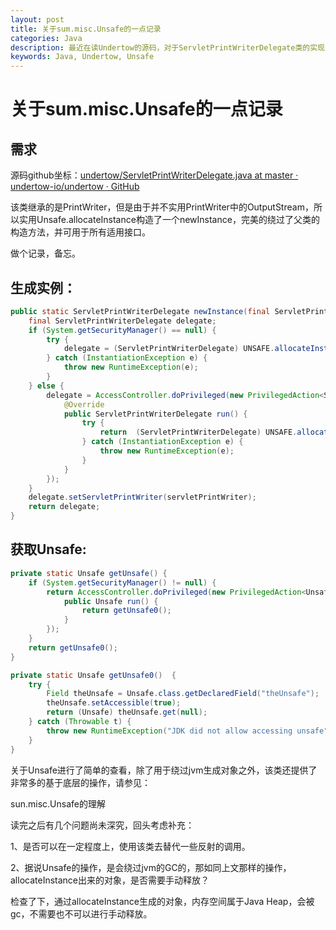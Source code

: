 ```yaml
---
layout: post
title: 关于sum.misc.Unsafe的一点记录
categories: Java
description: 最近在读Undertow的源码，对于ServletPrintWriterDelegate类的实现比较感兴趣，做个记录。
keywords: Java, Undertow, Unsafe
---
```

关于sum.misc.Unsafe的一点记录
==================

## 需求

源码github坐标：[undertow/ServletPrintWriterDelegate.java at master · undertow-io/undertow · GitHub](https://github.com/undertow-io/undertow/blob/master/servlet/src/main/java/io/undertow/servlet/spec/ServletPrintWriterDelegate.java)

该类继承的是PrintWriter，但是由于并不实用PrintWriter中的OutputStream，所以实用Unsafe.allocateInstance构造了一个newInstance，完美的绕过了父类的构造方法，并可用于所有适用接口。

做个记录，备忘。

## 生成实例：

```java
public static ServletPrintWriterDelegate newInstance(final ServletPrintWriter servletPrintWriter) {
    final ServletPrintWriterDelegate delegate;
    if (System.getSecurityManager() == null) {
        try {
            delegate = (ServletPrintWriterDelegate) UNSAFE.allocateInstance(ServletPrintWriterDelegate.class);
        } catch (InstantiationException e) {
            throw new RuntimeException(e);
        }
    } else {
        delegate = AccessController.doPrivileged(new PrivilegedAction<ServletPrintWriterDelegate>() {
            @Override
            public ServletPrintWriterDelegate run() {
                try {
                    return  (ServletPrintWriterDelegate) UNSAFE.allocateInstance(ServletPrintWriterDelegate.class);
                } catch (InstantiationException e) {
                    throw new RuntimeException(e);
                }
            }
        });
    }
    delegate.setServletPrintWriter(servletPrintWriter);
    return delegate;
}
```

## 获取Unsafe:

```java
private static Unsafe getUnsafe() {
    if (System.getSecurityManager() != null) {
        return AccessController.doPrivileged(new PrivilegedAction<Unsafe>() {
            public Unsafe run() {
                return getUnsafe0();
            }
        });
    }
    return getUnsafe0();
}

private static Unsafe getUnsafe0()  {
    try {
        Field theUnsafe = Unsafe.class.getDeclaredField("theUnsafe");
        theUnsafe.setAccessible(true);
        return (Unsafe) theUnsafe.get(null);
    } catch (Throwable t) {
        throw new RuntimeException("JDK did not allow accessing unsafe", t);
    }
}
```

关于Unsafe进行了简单的查看，除了用于绕过jvm生成对象之外，该类还提供了非常多的基于底层的操作，请参见：

sun.misc.Unsafe的理解

读完之后有几个问题尚未深究，回头考虑补充：

1、是否可以在一定程度上，使用该类去替代一些反射的调用。

2、据说Unsafe的操作，是会绕过jvm的GC的，那如同上文那样的操作，allocateInstance出来的对象，是否需要手动释放？

检查了下，通过allocateInstance生成的对象，内存空间属于Java Heap，会被gc，不需要也不可以进行手动释放。
